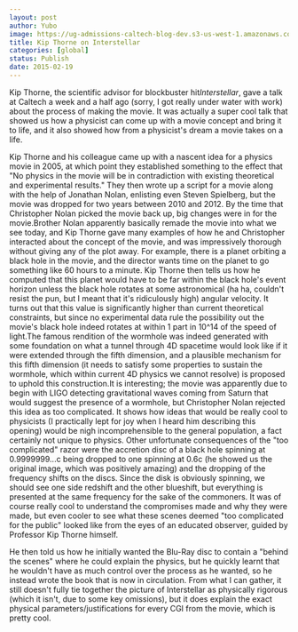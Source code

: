 ```yaml
---
layout: post
author: Yubo
image: https://ug-admissions-caltech-blog-dev.s3-us-west-1.amazonaws.com/old_pictures/caltech_as_it_happens/6a0105349b8251970b01b7c748632c970b.jpg
title: Kip Thorne on Interstellar 
categories: [global]
status: Publish
date: 2015-02-19
---
```


Kip Thorne, the scientific advisor for blockbuster hit*Interstellar*, gave a talk at Caltech a week and a half ago (sorry, I got really under water with work) about the process of making the movie. It was actually a super cool talk that showed us how a physicist can come up with a movie concept and bring it to life, and it also showed how from a physicist's dream a movie takes on a life.

Kip Thorne and his colleague came up with a nascent idea for a physics movie in 2005, at which point they established something to the effect that "No physics in the movie will be in contradiction with existing theoretical and experimental results." They then wrote up a script for a movie along with the help of Jonathan Nolan, enlisting even Steven Spielberg, but the movie was dropped for two years between 2010 and 2012. By the time that Christopher Nolan picked the movie back up, big changes were in for the movie.Brother Nolan apparently basically remade the movie into what we see today, and Kip Thorne gave many examples of how he and Christopher interacted about the concept of the movie, and was impressively thorough without giving any of the plot away. For example, there is a planet orbiting a black hole in the movie, and the director wants time on the planet to go something like 60 hours to a minute. Kip Thorne then tells us how he computed that this planet would have to be far within the black hole's event horizon unless the black hole rotates at some astronomical (ha ha, couldn't resist the pun, but I meant that it's ridiculously high) angular velocity. It turns out that this value is significantly higher than current theoretical constraints, but since no experimental data rule the possibility out the movie's black hole indeed rotates at within 1 part in 10^14 of the speed of light.The famous rendition of the wormhole was indeed generated with some foundation on what a tunnel through 4D spacetime would look like if it were extended through the fifth dimension, and a plausible mechanism for this fifth dimension (it needs to satisfy some properties to sustain the wormhole, which within current 4D physics we cannot resolve) is proposed to uphold this construction.It is interesting; the movie was apparently due to begin with LIGO detecting gravitational waves coming from Saturn that would suggest the presence of a wormhole, but Christopher Nolan rejected this idea as too complicated. It shows how ideas that would be really cool to physicists (I practically lept for joy when I heard him describing this opening) would be nigh incomprehensible to the general population, a fact certainly not unique to physics. Other unfortunate consequences of the "too complicated" razor were the accretion disc of a black hole spinning at 0.9999999...c being dropped to one spinning at 0.6c (he showed us the original image, which was positively amazing) and the dropping of the frequency shifts on the discs. Since the disk is obviously spinning, we should see one side redshift and the other blueshift, but everything is presented at the same frequency for the sake of the commoners. It was of course really cool to understand the compromises made and why they were made, but even cooler to see what these scenes deemed "too complicated for the public" looked like from the eyes of an educated observer, guided by Professor Kip Thorne himself.

He then told us how he initially wanted the Blu-Ray disc to contain a "behind the scenes" where he could explain the physics, but he quickly learnt that he wouldn't have as much control over the process as he wanted, so he instead wrote the book that is now in circulation. From what I can gather, it still doesn't fully tie together the picture of Interstellar as physically rigorous (which it isn't, due to some key omissions), but it does explain the exact physical parameters/justifications for every CGI from the movie, which is pretty cool.

